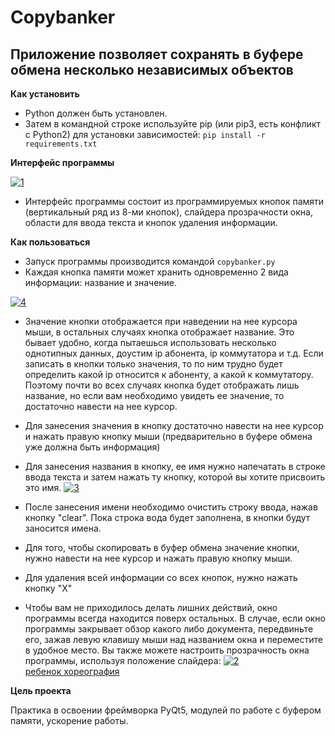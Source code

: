 # Copybanker

## Приложение позволяет сохранять в буфере обмена несколько независимых объектов


**Как установить**

* Python должен быть установлен.
* Затем в командной строке используйте pip (или pip3, есть конфликт с Python2) 
для установки зависимостей: `pip install -r requirements.txt`


**Интерфейс программы**

<a href="https://imgbb.com/"><img src="https://i.ibb.co/10whGjP/1.jpg" alt="1" border="0"></a>
* Интерфейс программы состоит из программируемых кнопок памяти 
(вертикальный ряд из 8-ми кнопок), слайдера прозрачности окна, области для ввода текста
и кнопок удаления информации.

**Как пользоваться**

* Запуск программы производится командой `copybanker.py`
* Каждая кнопка памяти может хранить одновременно 2 вида информации: название и значение. 

<a href="https://imgbb.com/"><img src="https://i.ibb.co/pw4Hdwz/4.jpg" alt="4" border="0"></a>

* Значение кнопки отображается при наведении на нее курсора мыши, в остальных случаях кнопка
отображает название. Это  бывает удобно, когда пытаешься использовать несколько однотипных данных,
доустим ip абонента, ip коммутатора и т.д. Если записать в кнопки только значения, то по
ним трудно будет определить какой ip относится к абоненту, а какой к коммутатору.
Поэтому почти во всех случаях кнопка будет отображать лишь название, но если вам необходимо 
увидеть ее значение, то достаточно навести на нее курсор.
* Для занесения значения в кнопку достаточно навести на нее курсор и нажать правую кнопку 
мыши (предварительно в буфере обмена уже должна быть информация)
* Для занесения названия в кнопку, ее имя нужно напечатать в строке ввода текста и затем
нажать ту кнопку, которой вы хотите присвоить это имя. 
<a href="https://imgbb.com/"><img src="https://i.ibb.co/ByDq3Vc/3.jpg" alt="3" border="0"></a>

* После занесения имени необходимо 
очистить строку ввода, нажав кнопку "clear". Пока строка вода будет заполнена, в 
кнопки будут заносится имена.
* Для того, чтобы скопировать в буфер обмена значение кнопки, нужно навести на нее 
курсор и нажать правую кнопку мыши.
* Для удаления всей информации со всех кнопок, нужно нажать кнопку "Х" 
* Чтобы вам не приходилось делать лишних действий, окно программы всегда находится
поверх остальных. В случае, если окно программы закрывает обзор какого либо документа,
передвиньте его, зажав левую клавишу мыши над названием окна и переместите в удобное место.
Вы также можете настроить прозрачность окна программы, используя положение слайдера:
<a href="https://ibb.co/DLSMsXp"><img src="https://i.ibb.co/GFbMBwT/2.jpg" alt="2" border="0"></a><br /><a target='_blank' href='https://showclassdance.ru/'>ребенок хореография</a><br />




**Цель проекта**

Практика в освоении фреймворка PyQt5, модулей по работе с буфером памяти, ускорение
работы.
